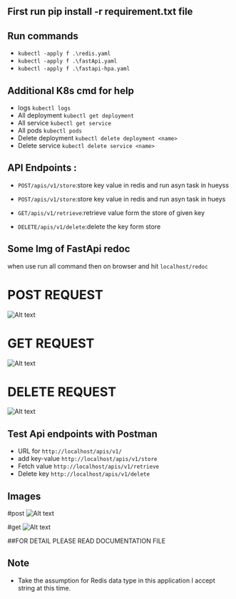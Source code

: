 

## First run  pip install -r requirement.txt file 

## Run commands

- `kubectl -apply f .\redis.yaml`
- `kubectl -apply f .\fastApi.yaml`
- `kubectl -apply f .\fastapi-hpa.yaml`

## Additional K8s cmd for help
 - logs `kubectl logs`
 - All deployment `kubectl get deployment`
 - All service `kubectl get service`
 - All pods `kubectl pods`
 - Delete deployment `kubectl delete deployment <name>`
 - Delete service `kubectl delete service <name>`

## API Endpoints :

- `POST/apis/v1/store`:store key value in redis and run asyn task in hueyss

- `POST/apis/v1/store`:store key value in redis and run asyn task in hueys
- `GET/apis/v1/retrieve`:retrieve value form the store of given key
- `DELETE/apis/v1/delete`:delete the key form store

## Some Img of FastApi redoc
when use  run all command then on browser and hit `localhost/redoc`

# POST REQUEST
![Alt text](Screenshot%20(11).png)

# GET REQUEST
![Alt text](Screenshot%202024-03-06%20031010.png)

# DELETE REQUEST
![Alt text](Screenshot%202024-03-06%20031107.png)


## Test Api endpoints with Postman
- URL for `http://localhost/apis/v1/ `
- add key-value `http://localhost/apis/v1/store`
- Fetch value `http://localhost/apis/v1/retrieve`
- Delete key `http://localhost/apis/v1/delete` 

## Images
#post
![Alt text](Screenshot%202024-03-06%20032911.png)

#get
![Alt text](Screenshot%202024-03-06%20033254.png)

##FOR DETAIL PLEASE READ DOCUMENTATION FILE

## Note
 - Take the assumption for Redis data type in this application  I accept string at this time.
